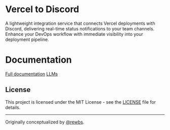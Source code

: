 # Vercel to Discord

A lightweight integration service that connects Vercel deployments with Discord,
delivering real-time status notifications to your team channels. Enhance your
DevOps workflow with immediate visibility into your deployment pipeline.

# Documentation

[Full documentation](https://www.vercord.lol/) [LLMs](https://www.vercord.lol/)

## License

This project is licensed under the MIT License - see the [LICENSE](LICENSE) file
for details.

---

Originally conceptualized by [@rewbs](https://github.com/rewbs).
